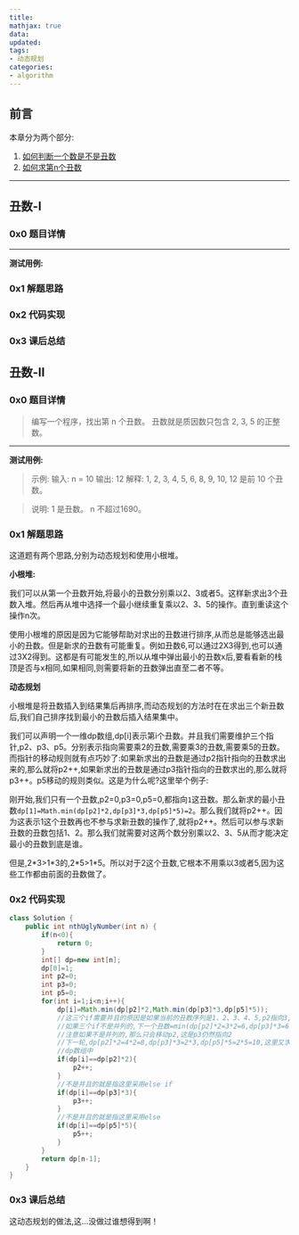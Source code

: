 ```yaml
---
title: 
mathjax: true
data: 
updated:
tags:
- 动态规划
categories:
- algorithm
---
```


## 前言

本章分为两个部分:

1. [如何判断一个数是不是丑数](https://leetcode-cn.com/problems/ugly-number/)
2. [如何求第n个丑数](https://leetcode-cn.com/problems/ugly-number-ii/)

---

## 丑数-I

### 0x0 题目详情


---

**测试用例:**



### 0x1 解题思路


### 0x2 代码实现


### 0x3 课后总结

## 丑数-II

### 0x0 题目详情

>编写一个程序，找出第 n 个丑数。
丑数就是质因数只包含 2, 3, 5 的正整数。

---

**测试用例:**

>示例:
输入: n = 10
输出: 12
解释: 1, 2, 3, 4, 5, 6, 8, 9, 10, 12 是前 10 个丑数。

>说明:
1 是丑数。
n 不超过1690。

### 0x1 解题思路

这道题有两个思路,分别为动态规划和使用小根堆。

**小根堆:**

我们可以从第一个丑数开始,将最小的丑数分别乘以2、3或者5。这样新求出3个丑数入堆。然后再从堆中选择一个最小继续重复乘以2、3、5的操作。直到重读这个操作n次。

使用小根堆的原因是因为它能够帮助对求出的丑数进行排序,从而总是能够选出最小的丑数。但是新求的丑数有可能重复。例如丑数6,可以通过2X3得到,也可以通过3X2得到。这都是有可能发生的,所以从堆中弹出最小的丑数x后,要看看新的栈顶是否与x相同,如果相同,则需要将新的丑数弹出直至二者不等。

**动态规划**

小根堆是将丑数插入到结果集后再排序,而动态规划的方法时在在求出三个新丑数后,我们自己排序找到最小的丑数后插入结果集中。

我们可以声明一个一维dp数组,dp\[i]表示第i个丑数。并且我们需要维护三个指针,p2、p3、p5。分别表示指向需要乘2的丑数,需要乘3的丑数,需要乘5的丑数。而指针的移动规则就有点巧妙了:如果新求出的丑数是通过p2指针指向的丑数求出来的,那么就将p2++,如果新求出的丑数是通过p3指针指向的丑数求出的,那么就将p3++。p5移动的规则类似。这是为什么呢?这里举个例子:

刚开始,我们只有一个丑数,p2=0,p3=0,p5=0,都指向`1`这丑数。那么新求的最小丑数`dp[1]=Math.min(dp[p2]*2,dp[p3]*3,dp[p5]*5)=2`。那么我们就将p2++。因为这表示1这个丑数再也不参与求新丑数的操作了,就将p2++。然后可以参与求新丑数的丑数包括1、2。那么我们就需要对这两个数分别乘以2、3、5从而才能决定最小的丑数到底是谁。

但是,2\*3>1\*3的,2\*5>1\*5。所以对于2这个丑数,它根本不用乘以3或者5,因为这些工作都由前面的丑数做了。


### 0x2 代码实现

``` java
class Solution {
    public int nthUglyNumber(int n) {
        if(n<0){
            return 0;
        }
        int[] dp=new int[n];
        dp[0]=1;
        int p2=0;
        int p3=0;
        int p5=0;
        for(int i=1;i<n;i++){
            dp[i]=Math.min(dp[p2]*2,Math.min(dp[p3]*3,dp[p5]*5));
            //这三个if需要并且的原因是如果当前的丑数序列是1、2、3、4、5,p2指向3,p3指向2,p5指向2
            //如果三个if不是并列的,下一个丑数=min(dp[p2]*2=3*2=6,dp[p3]*3=6,dp[p5]*5=10)=6
            //注意如果不是并列的,那么只会移动p2,这是p3仍然指向2
            //下一轮,dp[p2]*2=4*2=8,dp[p3]*3=2*3,dp[p5]*5=2*5=10,这里又求出来一个6,重复了,而且竟然还会被认为是有效的添加至
            //dp数组中
            if(dp[i]==dp[p2]*2){
                p2++;
            }
            //不是并且的就是指这里采用else if
            if(dp[i]==dp[p3]*3){
                p3++;
            }
            //不是并且的就是指这里采用else
            if(dp[i]==dp[p5]*5){
                p5++;
            }
        }
        return dp[n-1];
    }
}

```

### 0x3 课后总结

这动态规划的做法,这...没做过谁想得到啊！